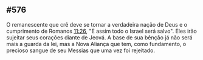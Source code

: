 ## #576 

O remanescente que crê deve se tornar a verdadeira nação de Deus e o cumprimento de Romanos [11:26](http://bibliaonline.com.br/acf/rm/11/26), &quot;E assim todo o Israel será salvo&quot;. Eles irão sujeitar seus corações diante de Jeová. A base de sua bênção já não será mais a guarda da lei, mas a Nova Aliança que tem, como fundamento, o precioso sangue de seu Messias que uma vez foi rejeitado.
